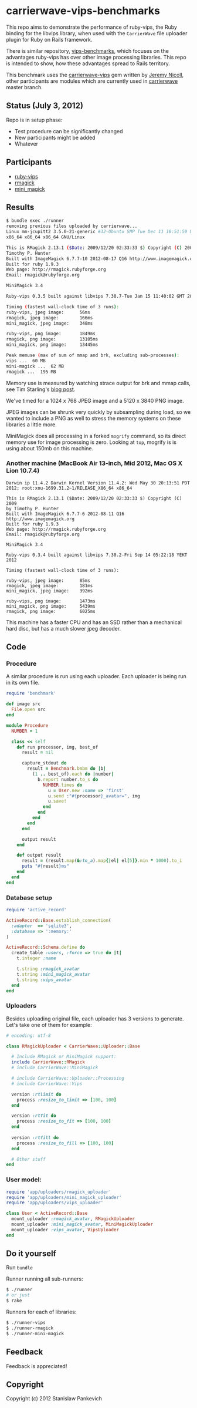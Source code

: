 # carrierwave-vips-benchmarks

This repo aims to demonstrate the performance of ruby-vips, the Ruby binding
for the libvips library, when used with the ```CarrierWave``` file uploader
plugin for Ruby on Rails framework.

There is similar repository,
[vips-benchmarks](https://github.com/stanislaw/vips-benchmarks), which
focuses on the advantages ruby-vips has over other image processing libraries.
This repo is intended to show, how these advantages spread to Rails territory.

This benchmark uses the
[carrierwave-vips](https://github.com/eltiare/carrierwave-vips)
gem written by [Jeremy Nicoll](https://github.com/eltiare),
other participants are modules which are currently used in
[carrierwave](https://github.com/jnicklas/carrierwave) master
branch. 

## Status (July 3, 2012)

Repo is in setup phase:

* Test procedure can be significantly changed
* New participants might be added
* Whatever

## Participants

* [ruby-vips](https://github.com/jcupitt/ruby-vips)
* [rmagick](http://rmagick.rubyforge.org/)
* [mini_magick](https://github.com/probablycorey/mini_magick)

## Results

```bash
$ bundle exec ./runner
removing previous files uploaded by carrierwave...
Linux mm-jcupitt2 3.5.0-21-generic #32-Ubuntu SMP Tue Dec 11 18:51:59 UTC 2012
x86_64 x86_64 x86_64 GNU/Linux

This is RMagick 2.13.1 ($Date: 2009/12/20 02:33:33 $) Copyright (C) 2009 by
Timothy P. Hunter
Built with ImageMagick 6.7.7-10 2012-08-17 Q16 http://www.imagemagick.org
Built for ruby 1.9.3
Web page: http://rmagick.rubyforge.org
Email: rmagick@rubyforge.org

MiniMagick 3.4

Ruby-vips 0.3.5 built against libvips 7.30.7-Tue Jan 15 11:40:02 GMT 2013

Timing (fastest wall-clock time of 3 runs):
ruby-vips, jpeg image: 		56ms
rmagick, jpeg image: 		166ms
mini_magick, jpeg image:	348ms

ruby-vips, png image: 		1849ms
rmagick, png image: 		13105ms
mini_magick, png image: 	13445ms

Peak memuse (max of sum of mmap and brk, excluding sub-processes):
vips ...  60 MB  
mini-magick ...  62 MB  
rmagick ...  195 MB  
```

Memory use is measured by watching strace output
for brk and mmap calls, see Tim Starling's [blog
post](http://tstarling.com/blog/2010/06/measuring-memory-usage-with-strace).

We've timed for a 1024 x 768 JPEG image and a 5120 x 3840 PNG image.

JPEG images can be shrunk very quickly by subsampling during load, so we
wanted to include a PNG as well to stress the memory systems on these
libraries a little more.

MiniMagick does all processing in a forked
`mogrify` command, so its direct memory use for image processing is zero.
Looking at `top`, mogrify is is using about 150mb on this machine. 

### Another machine (MacBook Air 13-inch, Mid 2012, Mac OS X Lion 10.7.4)

```
Darwin ip 11.4.2 Darwin Kernel Version 11.4.2: Wed May 30 20:13:51 PDT
2012; root:xnu-1699.31.2~1/RELEASE_X86_64 x86_64

This is RMagick 2.13.1 ($Date: 2009/12/20 02:33:33 $) Copyright (C) 2009
by Timothy P. Hunter
Built with ImageMagick 6.7.7-6 2012-08-11 Q16 http://www.imagemagick.org
Built for ruby 1.9.3
Web page: http://rmagick.rubyforge.org
Email: rmagick@rubyforge.org

MiniMagick 3.4

Ruby-vips 0.3.4 built against libvips 7.30.2-Fri Sep 14 05:22:18 YEKT
2012

Timing (fastest wall-clock time of 3 runs):

ruby-vips, jpeg image: 		85ms
rmagick, jpeg image: 		181ms
mini_magick, jpeg image: 	392ms

ruby-vips, png image: 		1473ms
mini_magick, png image: 	5439ms
rmagick, png image: 		6025ms
```

This machine has a faster CPU and has an SSD rather than a mechanical hard
disc, but has a much slower jpeg decoder. 

## Code

### Procedure

A similar procedure is run using each uploader. Each uploader is being
run in its own file.

```ruby
require 'benchmark'

def image src
  File.open src
end

module Procedure
  NUMBER = 1

  class << self
    def run processor, img, best_of
      result = nil

      capture_stdout do
        result = Benchmark.bmbm do |b|
          (1 .. best_of).each do |number|
            b.report number.to_s do
              NUMBER.times do
                u = User.new :name => 'first'
                u.send :"#{processor}_avatar=", img
                u.save!
              end
            end
          end
        end
      end

      output result
    end

    def output result
      result = (result.map(&:to_a).map{|el| el[5]}.min * 1000).to_i
      puts "#{result}ms"
    end
  end
end
```

### Database setup

```ruby
require 'active_record'

ActiveRecord::Base.establish_connection(
  :adapter  => 'sqlite3',
  :database => ':memory:'
)

ActiveRecord::Schema.define do
  create_table :users, :force => true do |t|
    t.integer :name

    t.string :rmagick_avatar
    t.string :mini_magick_avatar
    t.string :vips_avatar
  end
end
```

### Uploaders

Besides uploading original file, each uploader has 3 versions to
generate. Let's take one of them for example:

```ruby
# encoding: utf-8

class RMagickUploader < CarrierWave::Uploader::Base

  # Include RMagick or MiniMagick support:
  include CarrierWave::RMagick
  # include CarrierWave::MiniMagick

  # include CarrierWave::Uploader::Processing
  # include CarrierWave::Vips

  version :rtlimit do
    process :resize_to_limit => [100, 100]
  end

  version :rtfit do
    process :resize_to_fit => [100, 100]
  end
  
  version :rtfill do
    process :resize_to_fill => [100, 100]
  end

  # Other stuff
end
```

### User model:

```ruby
require 'app/uploaders/rmagick_uploader'
require 'app/uploaders/mini_magick_uploader'
require 'app/uploaders/vips_uploader'

class User < ActiveRecord::Base
  mount_uploader :rmagick_avatar, RMagickUploader
  mount_uploader :mini_magick_avatar, MiniMagickUploader
  mount_uploader :vips_avatar, VipsUploader
end
```

## Do it yourself

Run ```bundle```

Runner running all sub-runners:

```bash
$ ./runner
# or just
$ rake
```

Runners for each of libraries:

```bash
$ ./runner-vips
$ ./runner-rmagick
$ ./runner-mini-magick
```

## Feedback

Feedback is appreciated!

## Copyright
Copyright (c) 2012 Stanislaw Pankevich
